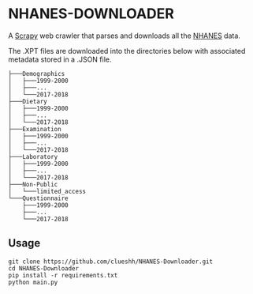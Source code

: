 # NHANES-DOWNLOADER

A [Scrapy](https://scrapy.org/) web crawler that parses and downloads all the
[NHANES](https://www.cdc.gov/nchs/nhanes/index.htm) data. 

The .XPT files are downloaded into the directories below with associated metadata stored in a .JSON file.

```
├───Demographics
│   ├───1999-2000
│   ├───...
│   └───2017-2018
├───Dietary
│   ├───1999-2000
│   ├───...
│   └───2017-2018
├───Examination
│   ├───1999-2000
│   ├───...
│   └───2017-2018
├───Laboratory
│   ├───1999-2000
│   ├───...
│   └───2017-2018
├───Non-Public
│   └───limited_access
└───Questionnaire
    ├───1999-2000
    ├───...
    └───2017-2018
```

## Usage

```shell script
git clone https://github.com/clueshh/NHANES-Downloader.git
cd NHANES-Downloader
pip install -r requirements.txt
python main.py
```
